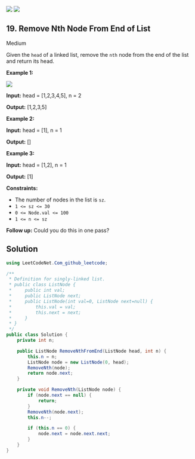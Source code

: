 [![](https://img.shields.io/github/stars/LeetCode-in-Net/LeetCode-in-Net?label=Stars&style=flat-square)](https://github.com/LeetCode-in-Net/LeetCode-in-Net)
[![](https://img.shields.io/github/forks/LeetCode-in-Net/LeetCode-in-Net?label=Fork%20me%20on%20GitHub%20&style=flat-square)](https://github.com/LeetCode-in-Net/LeetCode-in-Net/fork)

## 19\. Remove Nth Node From End of List

Medium

Given the `head` of a linked list, remove the `nth` node from the end of the list and return its head.

**Example 1:**

![](https://assets.leetcode.com/uploads/2020/10/03/remove_ex1.jpg)

**Input:** head = [1,2,3,4,5], n = 2

**Output:** [1,2,3,5] 

**Example 2:**

**Input:** head = [1], n = 1

**Output:** [] 

**Example 3:**

**Input:** head = [1,2], n = 1

**Output:** [1] 

**Constraints:**

*   The number of nodes in the list is `sz`.
*   `1 <= sz <= 30`
*   `0 <= Node.val <= 100`
*   `1 <= n <= sz`

**Follow up:** Could you do this in one pass?

## Solution

```csharp
using LeetCodeNet.Com_github_leetcode;

/**
 * Definition for singly-linked list.
 * public class ListNode {
 *     public int val;
 *     public ListNode next;
 *     public ListNode(int val=0, ListNode next=null) {
 *         this.val = val;
 *         this.next = next;
 *     }
 * }
 */
public class Solution {
    private int n;

    public ListNode RemoveNthFromEnd(ListNode head, int n) {
        this.n = n;
        ListNode node = new ListNode(0, head);
        RemoveNth(node);
        return node.next;
    }

    private void RemoveNth(ListNode node) {
        if (node.next == null) {
            return;
        }
        RemoveNth(node.next);
        this.n--;

        if (this.n == 0) {
            node.next = node.next.next;
        }
    }
}
```